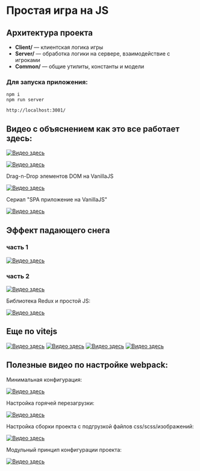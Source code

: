 # Простая игра на JS

## Архитектура проекта

- **Client/** — клиентская логика игры
- **Server/** — обработка логики на сервере, взаимодействие с игроками
- **Common/** — общие утилиты, константы и модели

### Для запуска приложения:

```
npm i
npm run server
```

```
http://localhost:3001/
```

## Видео с объяснением как это все работает здесь:

[![Видео здесь](https://img.youtube.com/vi/dBTccUSORuA/0.jpg)](https://www.youtube.com/watch?v=dBTccUSORuA)

[![Видео здесь](https://img.youtube.com/vi/IMfbDOyCOs8/0.jpg)](https://www.youtube.com/watch?v=IMfbDOyCOs8)


Drag-n-Drop элементов DOM на VanillaJS

[![Видео здесь](https://img.youtube.com/vi/sqeM4vLuKX8/0.jpg)](https://www.youtube.com/watch?v=sqeM4vLuKX8)

Сериал "SPA приложение на VanillaJS"

[![Видео здесь](https://img.youtube.com/vi/eqAefmCqA6M/0.jpg)](https://www.youtube.com/watch?v=eqAefmCqA6M&list=PLCh6bwt6jth_fkFrU15eyY6Hv18NuWcwa)

## Эффект падающего снега

### часть 1
[![Видео здесь](https://img.youtube.com/vi/3xk4ldXe4YI/0.jpg)](https://www.youtube.com/watch?v=3xk4ldXe4YI)
### часть 2
[![Видео здесь](https://img.youtube.com/vi/S4CagEvz4WE/0.jpg)](https://www.youtube.com/watch?v=S4CagEvz4WE)

Библиотека Redux и простой JS:

[![Видео здесь](https://img.youtube.com/vi/snkfFLtdXRA/0.jpg)](https://www.youtube.com/watch?v=snkfFLtdXRA)


## Еще по vitejs

[![Видео здесь](https://img.youtube.com/vi/wIEauCguZGI/0.jpg)](https://www.youtube.com/watch?v=wIEauCguZGI)
[![Видео здесь](https://img.youtube.com/vi/t98Q9hliZZo/0.jpg)](https://www.youtube.com/watch?v=t98Q9hliZZo)
[![Видео здесь](https://img.youtube.com/vi/aMzCDR_MHF0/0.jpg)](https://www.youtube.com/watch?v=aMzCDR_MHF0)
[![Видео здесь](https://img.youtube.com/vi/TZN6dC7ZOs0/0.jpg)](https://www.youtube.com/watch?v=TZN6dC7ZOs0)


## Полезные видео по настройке webpack:

Минимальная конфигурация:

[![Видео здесь](https://img.youtube.com/vi/unEl3Hezwpw/0.jpg)](https://www.youtube.com/watch?v=unEl3Hezwpw)

Настройка горячей перезагрузки:

[![Видео здесь](https://img.youtube.com/vi/oOpzkF2nU0s/0.jpg)](https://www.youtube.com/watch?v=oOpzkF2nU0s)

Настройка сборки проекта с подгрузкой файлов css/scss/изображений:

[![Видео здесь](https://img.youtube.com/vi/3B-NGZmMe-Y/0.jpg)](https://www.youtube.com/watch?v=3B-NGZmMe-Y)

Модульный принцип конфигурации проекта:

[![Видео здесь](https://img.youtube.com/vi/fnUqyWyG5kk/0.jpg)](https://www.youtube.com/watch?v=fnUqyWyG5kk)






